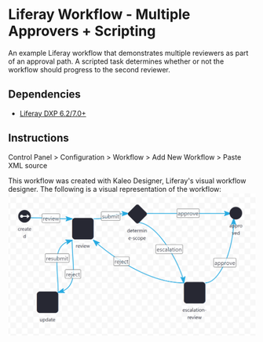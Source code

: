 # Liferay Workflow - Multiple Approvers + Scripting

An example Liferay workflow that demonstrates multiple reviewers as part of an approval path. A scripted task determines whether or not the workflow should progress to the second reviewer.

## Dependencies

- [Liferay DXP 6.2/7.0+](http://www.liferay.com)

## Instructions

Control Panel > Configuration > Workflow > Add New Workflow > Paste XML source

This workflow was created with Kaleo Designer, Liferay's visual workflow designer. The following is a visual representation of the workflow:
![Alt text](img/workflow_diagram.png?raw=true "Liferay Workflow - Multiple Approvers + Scripting")
